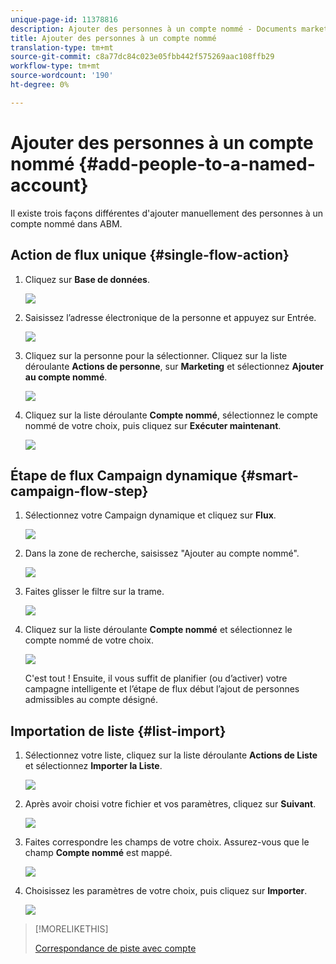 ```yaml
---
unique-page-id: 11378816
description: Ajouter des personnes à un compte nommé - Documents marketing - Documentation du produit
title: Ajouter des personnes à un compte nommé
translation-type: tm+mt
source-git-commit: c8a77dc84c023e05fbb442f575269aac108ffb29
workflow-type: tm+mt
source-wordcount: '190'
ht-degree: 0%

---
```



# Ajouter des personnes à un compte nommé {#add-people-to-a-named-account}

Il existe trois façons différentes d&#39;ajouter manuellement des personnes à un compte nommé dans ABM.

## Action de flux unique {#single-flow-action}

1. Cliquez sur **Base de données**.

   ![](assets/one-2.png)

1. Saisissez l’adresse électronique de la personne et appuyez sur Entrée.

   ![](assets/two.png)

1. Cliquez sur la personne pour la sélectionner. Cliquez sur la liste déroulante **Actions de personne**, sur **Marketing** et sélectionnez **Ajouter au compte nommé**.

   ![](assets/three.png)

1. Cliquez sur la liste déroulante **Compte nommé**, sélectionnez le compte nommé de votre choix, puis cliquez sur **Exécuter maintenant**.

   ![](assets/four.png)

## Étape de flux Campaign dynamique {#smart-campaign-flow-step}

1. Sélectionnez votre Campaign dynamique et cliquez sur **Flux**.

   ![](assets/five.png)

1. Dans la zone de recherche, saisissez &quot;Ajouter au compte nommé&quot;.

   ![](assets/six.png)

1. Faites glisser le filtre sur la trame.

   ![](assets/seven.png)

1. Cliquez sur la liste déroulante **Compte nommé** et sélectionnez le compte nommé de votre choix.

   ![](assets/eight.png)

   C&#39;est tout ! Ensuite, il vous suffit de planifier (ou d’activer) votre campagne intelligente et l’étape de flux début l’ajout de personnes admissibles au compte désigné.

## Importation de liste {#list-import}

1. Sélectionnez votre liste, cliquez sur la liste déroulante **Actions de Liste** et sélectionnez **Importer la Liste**.

   ![](assets/nine.png)

1. Après avoir choisi votre fichier et vos paramètres, cliquez sur **Suivant**.

   ![](assets/ten.png)

1. Faites correspondre les champs de votre choix. Assurez-vous que le champ **Compte nommé** est mappé.

   ![](assets/eleven.png)

1. Choisissez les paramètres de votre choix, puis cliquez sur **Importer**.

   ![](assets/twelve.png)

>[!MORELIKETHIS]
>
>[Correspondance de piste avec compte](/help/marketo/product-docs/account-based-marketing/target/named-accounts/lead-to-account-matching.md)
